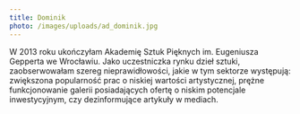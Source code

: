 ```yaml
---
title: Dominik
photo: /images/uploads/ad_dominik.jpg
---
```

W 2013 roku ukończyłam Akademię Sztuk Pięknych im. Eugeniusza Gepperta we Wrocławiu. Jako uczestniczka rynku dzieł sztuki, zaobserwowałam szereg nieprawidłowości, jakie w tym sektorze występują: zwiększona popularność prac o niskiej wartości artystycznej, prężne funkcjonowanie galerii posiadających ofertę o niskim potencjale inwestycyjnym, czy dezinformujące artykuły w mediach.